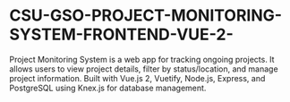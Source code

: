 # CSU-GSO-PROJECT-MONITORING-SYSTEM-FRONTEND-VUE-2-
Project Monitoring System is a web app for tracking ongoing projects. It allows users to view project details, filter by status/location, and manage project information. Built with Vue.js 2, Vuetify, Node.js, Express, and PostgreSQL using Knex.js for database management.
